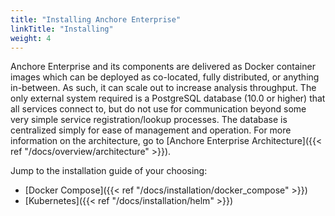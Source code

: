 ```yaml
---
title: "Installing Anchore Enterprise"
linkTitle: "Installing"
weight: 4
---
```


Anchore Enterprise and its components are delivered as Docker container images which can be deployed as co-located, fully distributed, or anything in-between. As such, it can scale out to increase analysis throughput. The only external system required is a PostgreSQL database (10.0 or higher) that all services connect to, but do not use for communication beyond some very simple service registration/lookup processes. The database is centralized simply for ease of management and operation. For more information on the architecture, go to [Anchore Enterprise Architecture]({{< ref "/docs/overview/architecture" >}}).

Jump to the installation guide of your choosing:

- [Docker Compose]({{< ref "/docs/installation/docker_compose" >}})
- [Kubernetes]({{< ref "/docs/installation/helm" >}})